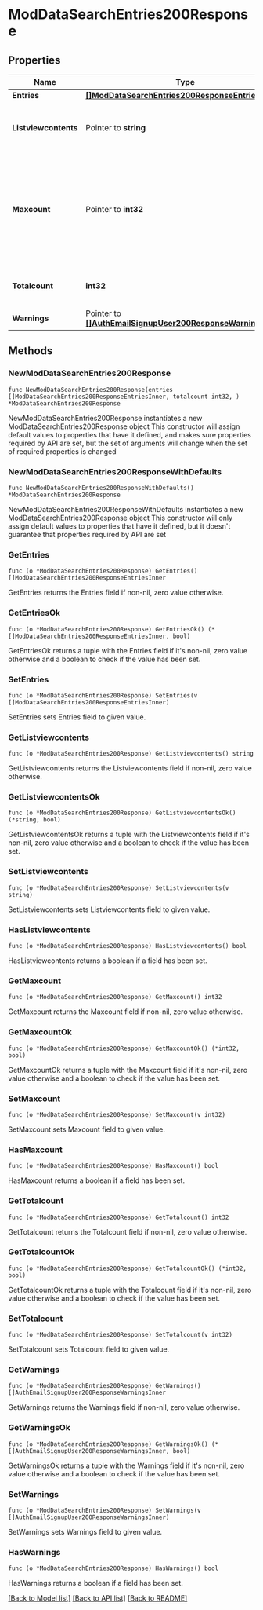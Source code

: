 # ModDataSearchEntries200Response

## Properties

Name | Type | Description | Notes
------------ | ------------- | ------------- | -------------
**Entries** | [**[]ModDataSearchEntries200ResponseEntriesInner**](ModDataSearchEntries200ResponseEntriesInner.md) |  | 
**Listviewcontents** | Pointer to **string** | The list view contents as is rendered in the site. | [optional] 
**Maxcount** | Pointer to **int32** | Total count of records that the user could see in the database                     (if all the search criterias were removed). | [optional] [default to null]
**Totalcount** | **int32** | Total count of records returned by the search. | [default to null]
**Warnings** | Pointer to [**[]AuthEmailSignupUser200ResponseWarningsInner**](AuthEmailSignupUser200ResponseWarningsInner.md) |  | [optional] 

## Methods

### NewModDataSearchEntries200Response

`func NewModDataSearchEntries200Response(entries []ModDataSearchEntries200ResponseEntriesInner, totalcount int32, ) *ModDataSearchEntries200Response`

NewModDataSearchEntries200Response instantiates a new ModDataSearchEntries200Response object
This constructor will assign default values to properties that have it defined,
and makes sure properties required by API are set, but the set of arguments
will change when the set of required properties is changed

### NewModDataSearchEntries200ResponseWithDefaults

`func NewModDataSearchEntries200ResponseWithDefaults() *ModDataSearchEntries200Response`

NewModDataSearchEntries200ResponseWithDefaults instantiates a new ModDataSearchEntries200Response object
This constructor will only assign default values to properties that have it defined,
but it doesn't guarantee that properties required by API are set

### GetEntries

`func (o *ModDataSearchEntries200Response) GetEntries() []ModDataSearchEntries200ResponseEntriesInner`

GetEntries returns the Entries field if non-nil, zero value otherwise.

### GetEntriesOk

`func (o *ModDataSearchEntries200Response) GetEntriesOk() (*[]ModDataSearchEntries200ResponseEntriesInner, bool)`

GetEntriesOk returns a tuple with the Entries field if it's non-nil, zero value otherwise
and a boolean to check if the value has been set.

### SetEntries

`func (o *ModDataSearchEntries200Response) SetEntries(v []ModDataSearchEntries200ResponseEntriesInner)`

SetEntries sets Entries field to given value.


### GetListviewcontents

`func (o *ModDataSearchEntries200Response) GetListviewcontents() string`

GetListviewcontents returns the Listviewcontents field if non-nil, zero value otherwise.

### GetListviewcontentsOk

`func (o *ModDataSearchEntries200Response) GetListviewcontentsOk() (*string, bool)`

GetListviewcontentsOk returns a tuple with the Listviewcontents field if it's non-nil, zero value otherwise
and a boolean to check if the value has been set.

### SetListviewcontents

`func (o *ModDataSearchEntries200Response) SetListviewcontents(v string)`

SetListviewcontents sets Listviewcontents field to given value.

### HasListviewcontents

`func (o *ModDataSearchEntries200Response) HasListviewcontents() bool`

HasListviewcontents returns a boolean if a field has been set.

### GetMaxcount

`func (o *ModDataSearchEntries200Response) GetMaxcount() int32`

GetMaxcount returns the Maxcount field if non-nil, zero value otherwise.

### GetMaxcountOk

`func (o *ModDataSearchEntries200Response) GetMaxcountOk() (*int32, bool)`

GetMaxcountOk returns a tuple with the Maxcount field if it's non-nil, zero value otherwise
and a boolean to check if the value has been set.

### SetMaxcount

`func (o *ModDataSearchEntries200Response) SetMaxcount(v int32)`

SetMaxcount sets Maxcount field to given value.

### HasMaxcount

`func (o *ModDataSearchEntries200Response) HasMaxcount() bool`

HasMaxcount returns a boolean if a field has been set.

### GetTotalcount

`func (o *ModDataSearchEntries200Response) GetTotalcount() int32`

GetTotalcount returns the Totalcount field if non-nil, zero value otherwise.

### GetTotalcountOk

`func (o *ModDataSearchEntries200Response) GetTotalcountOk() (*int32, bool)`

GetTotalcountOk returns a tuple with the Totalcount field if it's non-nil, zero value otherwise
and a boolean to check if the value has been set.

### SetTotalcount

`func (o *ModDataSearchEntries200Response) SetTotalcount(v int32)`

SetTotalcount sets Totalcount field to given value.


### GetWarnings

`func (o *ModDataSearchEntries200Response) GetWarnings() []AuthEmailSignupUser200ResponseWarningsInner`

GetWarnings returns the Warnings field if non-nil, zero value otherwise.

### GetWarningsOk

`func (o *ModDataSearchEntries200Response) GetWarningsOk() (*[]AuthEmailSignupUser200ResponseWarningsInner, bool)`

GetWarningsOk returns a tuple with the Warnings field if it's non-nil, zero value otherwise
and a boolean to check if the value has been set.

### SetWarnings

`func (o *ModDataSearchEntries200Response) SetWarnings(v []AuthEmailSignupUser200ResponseWarningsInner)`

SetWarnings sets Warnings field to given value.

### HasWarnings

`func (o *ModDataSearchEntries200Response) HasWarnings() bool`

HasWarnings returns a boolean if a field has been set.


[[Back to Model list]](../README.md#documentation-for-models) [[Back to API list]](../README.md#documentation-for-api-endpoints) [[Back to README]](../README.md)


